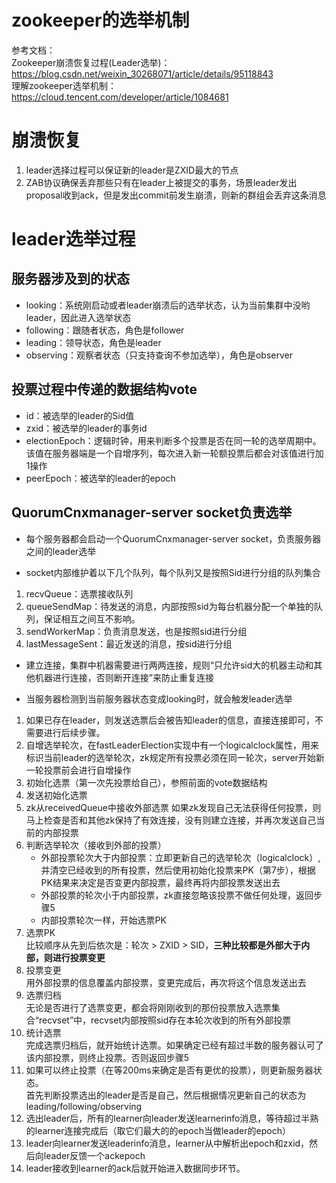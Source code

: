 # zookeeper的选举机制
参考文档：  
Zookeeper崩溃恢复过程(Leader选举)：https://blog.csdn.net/weixin_30268071/article/details/95118843  
理解zookeeper选举机制：https://cloud.tencent.com/developer/article/1084681

# 崩溃恢复
1. leader选择过程可以保证新的leader是ZXID最大的节点
2. ZAB协议确保丢弃那些只有在leader上被提交的事务，场景leader发出proposal收到ack，但是发出commit前发生崩溃，则新的群组会丢弃这条消息

# leader选举过程
## 服务器涉及到的状态
* looking：系统刚启动或者leader崩溃后的选举状态，认为当前集群中没哟leader，因此进入选举状态
* following：跟随者状态，角色是follower
* leading：领导状态，角色是leader
* observing：观察者状态（只支持查询不参加选举），角色是observer

## 投票过程中传递的数据结构vote
* id：被选举的leader的Sid值
* zxid：被选举的leader的事务id
* electionEpoch：逻辑时钟，用来判断多个投票是否在同一轮的选举周期中。该值在服务器端是一个自增序列，每次进入新一轮额投票后都会对该值进行加1操作
* peerEpoch：被选举的leader的epoch

## QuorumCnxmanager-server socket负责选举
* 每个服务器都会启动一个QuorumCnxmanager-server socket，负责服务器之间的leader选举

* socket内部维护着以下几个队列，每个队列又是按照Sid进行分组的队列集合
1. recvQueue：选票接收队列
2. queueSendMap：待发送的消息，内部按照sid为每台机器分配一个单独的队列，保证相互之间互不影响。
3. sendWorkerMap：负责消息发送，也是按照sid进行分组
4. lastMessageSent：最近发送的消息，按sid进行分组

* 建立连接，集群中机器需要进行两两连接，规则“只允许sid大的机器主动和其他机器进行连接，否则断开连接”来防止重复连接

* 当服务器检测到当前服务器状态变成looking时，就会触发leader选举
1. 如果已存在leader，则发送选票后会被告知leader的信息，直接连接即可，不需要进行后续步骤。
2. 自增选举轮次，在fastLeaderElection实现中有一个logicalclock属性，用来标识当前leader的选举轮次，zk规定所有投票必须在同一轮次，server开始新一轮投票前会进行自增操作
3. 初始化选票（第一次先投票给自己），参照前面的vote数据结构
4. 发送初始化选票
5. zk从receivedQueue中接收外部选票
如果zk发现自己无法获得任何投票，则马上检查是否和其他zk保持了有效连接，没有则建立连接，并再次发送自己当前的内部投票
6. 判断选举轮次（接收到外部的投票）
    * 外部投票轮次大于内部投票：立即更新自己的选举轮次（logicalclock）,并清空已经收到的所有投票，然后使用初始化投票来PK（第7步），根据PK结果来决定是否变更内部投票，最终再将内部投票发送出去
    * 外部投票的轮次小于内部投票，zk直接忽略该投票不做任何处理，返回步骤5
    * 内部投票轮次一样，开始选票PK
7. 选票PK  
比较顺序从先到后依次是：轮次 > ZXID > SID，**三种比较都是外部大于内部，则进行投票变更**
8. 投票变更  
用外部投票的信息覆盖内部投票，变更完成后，再次将这个信息发送出去
9. 选票归档  
无论是否进行了选票变更，都会将刚刚收到的那份投票放入选票集合“recvset”中，recvset内部按照sid存在本轮次收到的所有外部投票
10. 统计选票  
完成选票归档后，就开始统计选票。如果确定已经有超过半数的服务器认可了该内部投票，则终止投票。否则返回步骤5
11. 如果可以终止投票（在等200ms来确定是否有更优的投票），则更新服务器状态。  
首先判断投票选出的leader是否是自己，然后根据情况更新自己的状态为leading/following/observing
12. 选出leader后，所有的learner向leader发送learnerinfo消息，等待超过半熟的learner连接完成后（取它们最大的的epoch当做leader的epoch）
13. leader向learner发送leaderinfo消息，learner从中解析出epoch和zxid，然后向leader反馈一个ackepoch
14. leader接收到learner的ack后就开始进入数据同步环节。
